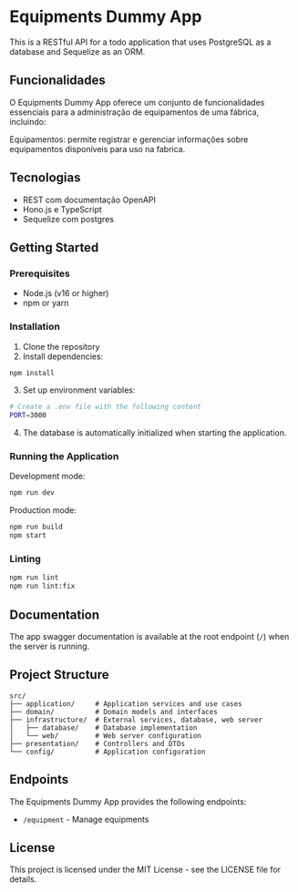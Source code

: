 # Equipments Dummy App

This is a RESTful API for a todo application that uses PostgreSQL as a database and Sequelize as an ORM.

## Funcionalidades

O Equipments Dummy App oferece um conjunto de funcionalidades essenciais para a administração de equipamentos de uma fábrica, incluindo:

Equipamentos: permite registrar e gerenciar informações sobre equipamentos disponíveis para uso na fabrica.

## Tecnologias

- REST com documentação OpenAPI
- Hono.js e TypeScript
- Sequelize com postgres

## Getting Started

### Prerequisites

- Node.js (v16 or higher)
- npm or yarn

### Installation

1. Clone the repository
2. Install dependencies:

```bash
npm install
```

3. Set up environment variables:

```bash
# Create a .env file with the following content
PORT=3000
```

4. The database is automatically initialized when starting the application.

### Running the Application

Development mode:

```bash
npm run dev
```

Production mode:

```bash
npm run build
npm start
```

### Linting

```bash
npm run lint
npm run lint:fix
```

## Documentation

The app swagger documentation is available at the root endpoint (`/`) when the server is running.

## Project Structure

```
src/
├── application/     # Application services and use cases
├── domain/          # Domain models and interfaces
├── infrastructure/  # External services, database, web server
│   ├── database/    # Database implementation
│   └── web/         # Web server configuration
├── presentation/    # Controllers and DTOs
└── config/          # Application configuration
```

## Endpoints

The Equipments Dummy App provides the following endpoints:

- `/equipment` - Manage equipments

## License

This project is licensed under the MIT License - see the LICENSE file for details.
